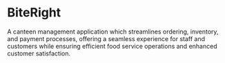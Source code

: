 # BiteRight
 A canteen management application which streamlines ordering, inventory, and payment processes, offering a seamless experience for staff and customers while ensuring efficient food service operations and enhanced customer satisfaction.
